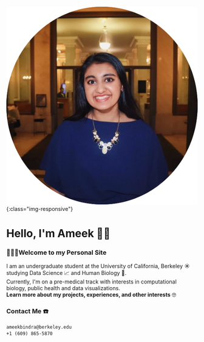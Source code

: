 ![Me](Ameek.png){:class="img-responsive"}
      
# Hello, I'm Ameek 👋🏽
### 👩🏽‍💻Welcome to my Personal Site
I am an undergraduate student at the University of California, Berkeley 󠁵󠁳󠁣󠁡󠁿☀️ studying Data Science 📈 and Human Biology 🔬. 
<br /> Currently, I'm on a pre-medical track with interests in computational biology, public health and data visualizations.
<br /> **Learn more about my projects, experiences, and other interests** 🤓

### Contact Me ☎️
`ameekbindra@berkeley.edu`
<br /> `+1 (609) 865-5870`
